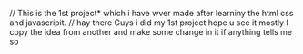 // This is the 1st project* which i have wver made after learniny the html css and javascripit.
// hay there Guys i did my 1st project hope u see it mostly I copy the idea from another and make some change in it if anything tells me so
